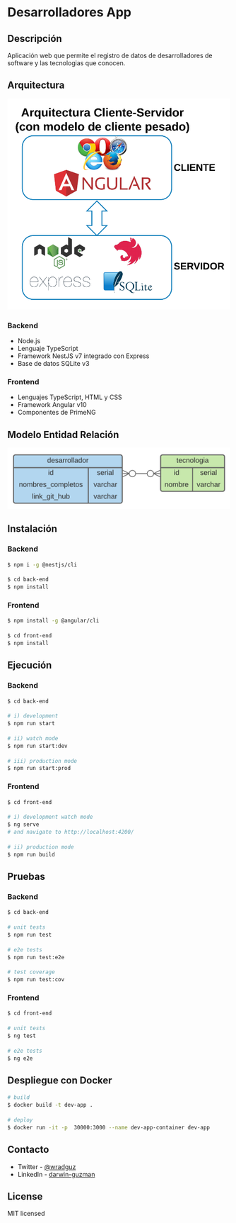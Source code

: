 # Desarrolladores App

## Descripción
Aplicación web que permite el registro de datos de desarrolladores de software y
las tecnologias que conocen. 

## Arquitectura
![Arquitectura](arquitectura.png)

### Backend
- Node.js
- Lenguaje TypeScript
- Framework NestJS v7 integrado con Express
- Base de datos SQLite v3

### Frontend
- Lenguajes TypeScript, HTML y CSS
- Framework Angular v10
- Componentes de PrimeNG


## Modelo Entidad Relación
![Modelo Entidad Relación](mer.png)

## Instalación
### Backend
```bash
$ npm i -g @nestjs/cli

$ cd back-end
$ npm install
```

### Frontend
```bash
$ npm install -g @angular/cli

$ cd front-end
$ npm install
```

## Ejecución
### Backend
```bash
$ cd back-end

# i) development
$ npm run start

# ii) watch mode
$ npm run start:dev

# iii) production mode
$ npm run start:prod
```

### Frontend
```bash
$ cd front-end

# i) development watch mode
$ ng serve 
# and navigate to http://localhost:4200/

# ii) production mode
$ npm run build
```


## Pruebas
### Backend
```bash
$ cd back-end

# unit tests
$ npm run test

# e2e tests
$ npm run test:e2e

# test coverage
$ npm run test:cov
```

### Frontend
```bash
$ cd front-end

# unit tests
$ ng test

# e2e tests
$ ng e2e
```

## Despliegue con Docker
```bash
# build
$ docker build -t dev-app .

# deploy
$ docker run -it -p  30000:3000 --name dev-app-container dev-app
```


## Contacto
- Twitter - [@wradguz](https://twitter.com/wradguz)
- LinkedIn - [darwin-guzman](https://www.linkedin.com/in/darwin-guzman/)

## License
MIT licensed

